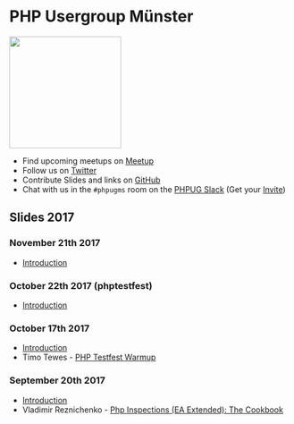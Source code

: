# PHP Usergroup Münster

<img src="assets/phpugms-logo.svg" width="200">

* Find upcoming meetups on [Meetup](https://www.meetup.com/phpugms/)
* Follow us on [Twitter](https://twitter.com/phpugms/)
* Contribute Slides and links on [GitHub](https://github.com/phpugms/)
* Chat with us in the `#phpugms` room on the [PHPUG Slack](https://phpug.slack.com/) (Get your [Invite](https://php.ug/slackinvite))


## Slides 2017

### November 21th 2017

* [Introduction](http://phpugms.github.io/phpugms_greeting_2017-11/index.html)

### October 22th 2017 (phptestfest)

* [Introduction](http://phpugms.github.io/phpugmstestfest_greeting_2017-10/index.html)

### October 17th 2017

* [Introduction](http://phpugms.github.io/phpugms_greeting_2017-10/index.html)
* Timo Tewes - [PHP Testfest Warmup](http://talks.timo-tewes.de/phptestfest-warmup/)

### September 20th 2017

* [Introduction](http://phpugms.github.io/phpugms_greeting_2017-09/index.html)
* Vladimir Reznichenko - [Php Inspections (EA Extended): The Cookbook](https://www.slideshare.net/VladimirReznichenko/php-inspections-ea-extended-the-cookbook)
